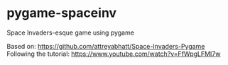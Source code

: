# pygame-spaceinv
Space Invaders-esque game using pygame

Based on: https://github.com/attreyabhatt/Space-Invaders-Pygame  
Following the tutorial: https://www.youtube.com/watch?v=FfWpgLFMI7w
